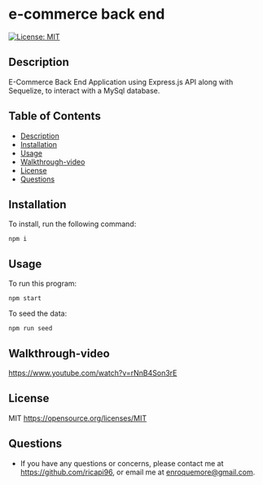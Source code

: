 # e-commerce back end

 [![License: MIT](https://img.shields.io/badge/License-MIT-yellow.svg)](https://opensource.org/licenses/MIT)

## Description

E-Commerce Back End Application using Express.js API along with Sequelize, to interact with a MySql database.


## Table of Contents 
* [Description](#description)
* [Installation](#installation)
* [Usage](#usage)
* [Walkthrough-video](#walkthrough-video)
* [License](#license)
* [Questions](#questions)

## Installation

To install, run the following command:  
```
npm i
```


## Usage 

To run this program:
```
npm start
```


To seed the data:
```
npm run seed
```


## Walkthrough-video
https://www.youtube.com/watch?v=rNnB4Son3rE

## License

MIT
https://opensource.org/licenses/MIT


## Questions

* If you have any questions or concerns, please contact me at https://github.com/ricapi96, or email me at enroquemore@gmail.com.

